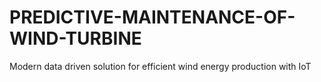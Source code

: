 # PREDICTIVE-MAINTENANCE-OF-WIND-TURBINE
Modern data driven solution for efficient wind energy production with IoT 
